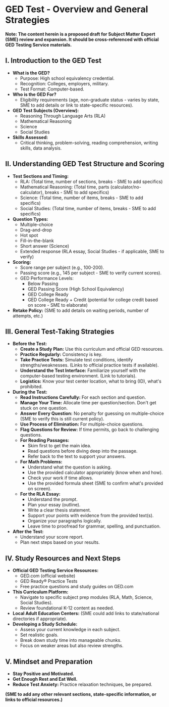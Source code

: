 # GED Test - Overview and General Strategies
**Note: The content herein is a proposed draft for Subject Matter Expert (SME) review and expansion. It should be cross-referenced with official GED Testing Service materials.**

## I. Introduction to the GED Test
*   **What is the GED?**
    *   Purpose: High school equivalency credential.
    *   Recognition: Colleges, employers, military.
    *   Test Format: Computer-based.
*   **Who is the GED For?**
    *   Eligibility requirements (age, non-graduate status - varies by state, SME to add details or link to state-specific resources).
*   **GED Test Subjects (Overview):**
    *   Reasoning Through Language Arts (RLA)
    *   Mathematical Reasoning
    *   Science
    *   Social Studies
*   **Skills Assessed:**
    *   Critical thinking, problem-solving, reading comprehension, writing skills, data analysis.

## II. Understanding GED Test Structure and Scoring
*   **Test Sections and Timing:**
    *   RLA: (Total time, number of sections, breaks - SME to add specifics)
    *   Mathematical Reasoning: (Total time, parts (calculator/no-calculator), breaks - SME to add specifics)
    *   Science: (Total time, number of items, breaks - SME to add specifics)
    *   Social Studies: (Total time, number of items, breaks - SME to add specifics)
*   **Question Types:**
    *   Multiple-choice
    *   Drag-and-drop
    *   Hot spot
    *   Fill-in-the-blank
    *   Short answer (Science)
    *   Extended response (RLA essay, Social Studies - if applicable, SME to verify)
*   **Scoring:**
    *   Score range per subject (e.g., 100-200).
    *   Passing score (e.g., 145 per subject - SME to verify current scores).
    *   GED Performance Levels:
        *   Below Passing
        *   GED Passing Score (High School Equivalency)
        *   GED College Ready
        *   GED College Ready + Credit (potential for college credit based on score - SME to elaborate)
*   **Retake Policy:** (SME to add details on waiting periods, number of attempts, etc.)

## III. General Test-Taking Strategies
*   **Before the Test:**
    *   **Create a Study Plan:** Use this curriculum and official GED resources.
    *   **Practice Regularly:** Consistency is key.
    *   **Take Practice Tests:** Simulate test conditions, identify strengths/weaknesses. (Links to official practice tests if available).
    *   **Understand the Test Interface:** Familiarize yourself with the computer-based testing environment. (Link to tutorials).
    *   **Logistics:** Know your test center location, what to bring (ID), what's prohibited.
*   **During the Test:**
    *   **Read Instructions Carefully:** For each section and question.
    *   **Manage Your Time:** Allocate time per question/section. Don't get stuck on one question.
    *   **Answer Every Question:** No penalty for guessing on multiple-choice (SME to verify this is still current policy).
    *   **Use Process of Elimination:** For multiple-choice questions.
    *   **Flag Questions for Review:** If time permits, go back to challenging questions.
    *   **For Reading Passages:**
        *   Skim first to get the main idea.
        *   Read questions before diving deep into the passage.
        *   Refer back to the text to support your answers.
    *   **For Math Problems:**
        *   Understand what the question is asking.
        *   Use the provided calculator appropriately (know when and how).
        *   Check your work if time allows.
        *   Use the provided formula sheet (SME to confirm what's provided on screen).
    *   **For the RLA Essay:**
        *   Understand the prompt.
        *   Plan your essay (outline).
        *   Write a clear thesis statement.
        *   Support your points with evidence from the provided text(s).
        *   Organize your paragraphs logically.
        *   Leave time to proofread for grammar, spelling, and punctuation.
*   **After the Test:**
    *   Understand your score report.
    *   Plan next steps based on your results.

## IV. Study Resources and Next Steps
*   **Official GED Testing Service Resources:**
    *   GED.com (official website)
    *   GED Ready® Practice Tests
    *   Free practice questions and study guides on GED.com
*   **This Curriculum Platform:**
    *   Navigate to specific subject prep modules (RLA, Math, Science, Social Studies).
    *   Review foundational K-12 content as needed.
*   **Local Adult Education Centers:** (SME could add links to state/national directories if appropriate).
*   **Developing a Study Schedule:**
    *   Assess your current knowledge in each subject.
    *   Set realistic goals.
    *   Break down study time into manageable chunks.
    *   Focus on weaker areas but also review strengths.

## V. Mindset and Preparation
*   **Stay Positive and Motivated.**
*   **Get Enough Rest and Eat Well.**
*   **Reduce Test Anxiety:** Practice relaxation techniques, be prepared.

**(SME to add any other relevant sections, state-specific information, or links to official resources.)**
